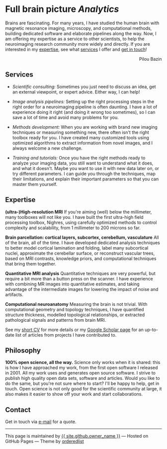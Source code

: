 # <a name="home"></a>Full brain picture _Analytics_

Brains are fascinating. For many years, I have studied the human brain with magnetic resonance imaging, microscopy, and computational methods, building dedicated software and elaborate pipelines along the way. Now, I am offering my expertise as a service to other scientists, to help the neuroimaging research community more widely and directly. If you are interested in my <a href="#code">expertise</a>, see what <a href="#code">services</a> I offer and <a href="#code">get in touch</a>!

<p  style="text-align:right">Pilou Bazin</p>

## <a name="services"></a>Services

- _Scientific consulting:_ Sometimes you just need to discuss an idea, get an external viewpoint, or expert advice. Either way, I can help!

- _Image analysis pipelines:_ Setting up the right processing steps in the right order for a neuroimaging pipeline is often daunting. I have a lot of experience doing it right (and doing it wrong too sometimes), so I can save a lot of time and avoid many problems for you.

- _Methods development:_ When you are working with brand new imaging techniques or measuring something new, there often isn't the right toolbox ready for you. I have created many customized tools using optimized algorithms to extract information from novel images, and I always welcome a new challenge.

- _Training and tutorials:_ Once you have the right methods ready to analyze your imaging data, you still want to understand what it does, and what it doesn't. Maybe you want to use it with new data later on, or try different parameters. I can guide you through the techniques, map their limitations, and explain their important parameters so that you can master them yourself.

## <a names="expertise"></a>Expertise

**(ultra-)High-resolution MRI** If you're aiming (well) below the millimeter, many toolboxes will not like you. I have built the first ultra-high field processing toolbox, Nighres, using carefully optimized methods to control complexity and scalability, from 1 millimeter to 200 microns so far.

**Brain parcellation: cortical layers, subcortex, cerebellum, vasculature** All of the brain, all of the time. I have developed dedicated analysis techniques to better model cortical lamination and folding, label many subcortical nuclei, approximate the cerebellar surface, or reconstruct vascular trees, based on MRI contrasts, knowledge priors, and computational techniques that bring them together.

**Quantitative MRI analysis** Quantitative techniques are very powerful, but require a bit more than a button press on the scanner. I have experience with combining MR images into quantitative estimates, and taking advantage of the intermediate images for lowering the impact of noise and artifacts.

**Computational neuroanatomy** Measuring the brain is not trivial. With computational geometry and topology techniques, I have quantified structure thickness, modelled topological relationships, or extracted pathological signals and patterns from brain MRI.

See my <a href="short-cv.pdf">short CV</a> for more details or my <a href="https://scholar.google.com/citations?user=g1EY49YAAAAJ">Google Scholar page</a> for an up-to-date list of articles from projects I have contributed to.


## <a names="philosophy"></a>Philosophy

**100% open science, all the way.**
Science only works when it is shared: this is how I have approached my work, from the first open software I released in 2001.
All my work uses and generates open source software. I strive to publish high quality open data sets, software and articles.
Would you like to do the same, but you're not sure where to start? I'll be happy to help, get in touch. Open science is not
only good for the scientific community at large, it also makes it easier to show off your work and start collaborations.


## <a name="contact"></a>Contact

Get in touch via <a href="mailto:info@fullbrainpicture.nl">e-mail</a> for a quote. 


---
 This page is maintained by <a href="{{ site.github.owner_url }}">{{ site.github.owner_name }}</a>
  &mdash; Hosted on GitHub Pages &mdash; Theme by <a href="https://github.com/orderedlist">orderedlist</a>
